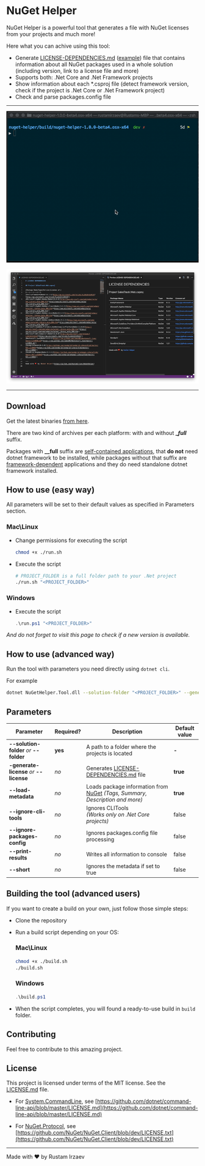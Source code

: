 # NuGet Helper

NuGet Helper is a powerful tool that generates a file with NuGet licenses from your projects and much more!

Here what you can achive using this tool:

* Generate [LICENSE-DEPENDENCIES.md](assets/LICENSE-DEPENDENCIES.MD) ([example](assets/LICENSE-DEPENDENCIES.MD)) file that contains information about all NuGet packages used in a whole solution (including version, link to a license file and more)
* Supports both: .Net Core and .Net Framework projects
* Show information about each *.csproj file (detect framework version, check if the project is .Net Core or .Net Framework project)
* Check and parse packages.config file

---

![image](assets/terminal-example.gif)

![image](assets/license-file-example.png)

---

## Download

Get the latest binaries [from here](https://github.com/RustamIrzaev/NuGetHelper/releases).

There are two kind of archives per each platform: with and without **__full_** suffix.

Packages with **__full** suffix are [self-contained applications](https://docs.microsoft.com/en-us/dotnet/core/deploying/#self-contained-deployments-scd), that **do not** need dotnet framework to be installed, while packages without that suffix are [framework-dependent](https://docs.microsoft.com/en-us/dotnet/core/deploying/#framework-dependent-deployments-fdd) applications and they do need standalone dotnet framework installed.

## How to use (easy way)

All parameters will be set to their default values as specified in Parameters section.

### Mac\Linux

* Change permissions for executing the script

   ```bash
   chmod +x ./run.sh
   ```

* Execute the script

   ```bash
   # PROJECT_FOLDER is a full folder path to your .Net project
   ./run.sh "<PROJECT_FOLDER>"
   ```

### Windows

* Execute the script

   ```powershell
   .\run.ps1 "<PROJECT_FOLDER>"
   ```

_And do not forget to visit this page to check if a new version is available._

## How to use (advanced way)

Run the tool with parameters you need directly using `dotnet cli`.

For example

```bash
dotnet NuGetHelper.Tool.dll --solution-folder "<PROJECT_FOLDER>" --generate-license
```

## Parameters

|Parameter|Required?|Description|Default value|
|---|---|---|---|
|**--solution-folder** _or_ **--folder**|**yes**|A path to a folder where the projects is located|**-**|
|**-generate-license** _or_ **--license**|_no_|Generates [LICENSE-DEPENDENCIES.md](assets/LICENSE-DEPENDENCIES.MD) file|**true**|
|**--load-metadata**|_no_|Loads package information from [NuGet](http://nuget.org) _(Tags, Summary, Description and more)_|**true**|
|**--ignore-cli-tools**|_no_|Ignores CLITools<br>_(Works only on .Net Core projects)_|false|
|**--ignore-packages-config**|_no_|Ignores packages.config file processing|false|
|**--print-results**|_no_|Writes all information to console|false|
|**--short**|_no_|Ignores the metadata if set to true|false|

## Building the tool (advanced users)

If you want to create a build on your own, just follow those simple steps:

* Clone the repository

* Run a build script depending on your OS:

   ### Mac\Linux

   ```bash
   chmod +x ./build.sh
   ./build.sh
   ```

   ### Windows

   ```powershell
   .\build.ps1
   ```

* When the script completes, you will found a ready-to-use build in `build` folder.

## Contributing

Feel free to contribute to this amazing project.

## License

This project is licensed under terms of the MIT license. See the [LICENSE.md](LICENSE.md) file.

* For [System.CommandLine](https://github.com/dotnet/command-line-api), see [https://github.com/dotnet/command-line-api/blob/master/LICENSE.md](https://github.com/dotnet/command-line-api/blob/master/LICENSE.md)

* For [NuGet.Protocol](https://github.com/NuGet/NuGet.Client), see [https://github.com/NuGet/NuGet.Client/blob/dev/LICENSE.txt](https://github.com/NuGet/NuGet.Client/blob/dev/LICENSE.txt)

---
Made with ❤️ by Rustam Irzaev
